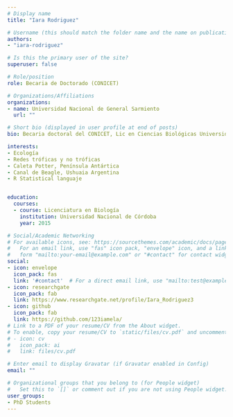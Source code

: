 ```yaml
---
# Display name
title: "Iara Rodriguez"

# Username (this should match the folder name and the name on publications)
authors:
- "iara-rodriguez"

# Is this the primary user of the site?
superuser: false

# Role/position
role: Becaria de Doctorado (CONICET) 

# Organizations/Affiliations
organizations:
- name: Universidad Nacional de General Sarmiento
  url: ""

# Short bio (displayed in user profile at end of posts)
bio: Becaria doctoral del CONICET, Lic en Ciencias Biológicas Universidad Nacional de Córdoba.

interests:
- Ecología 
- Redes tróficas y no tróficas
- Caleta Potter, Península Antártica
- Canal de Beagle, Ushuaia Argentina
- R Statistical languaje


education:
  courses:
  - course: Licenciatura en Biología
    institution: Universidad Nacional de Córdoba
    year: 2015

# Social/Academic Networking
# For available icons, see: https://sourcethemes.com/academic/docs/page-builder/#icons
#   For an email link, use "fas" icon pack, "envelope" icon, and a link in the
#   form "mailto:your-email@example.com" or "#contact" for contact widget.
social:
- icon: envelope
  icon_pack: fas
  link: '#contact'  # For a direct email link, use "mailto:test@example.org".
- icon: researchgate
  icon_pack: fab
  link: https://www.researchgate.net/profile/Iara_Rodriguez3
- icon: github
  icon_pack: fab
  link: https://github.com/123iamela/
# Link to a PDF of your resume/CV from the About widget.
# To enable, copy your resume/CV to `static/files/cv.pdf` and uncomment the lines below.
# - icon: cv
#   icon_pack: ai
#   link: files/cv.pdf

# Enter email to display Gravatar (if Gravatar enabled in Config)
email: ""

# Organizational groups that you belong to (for People widget)
#   Set this to `[]` or comment out if you are not using People widget.
user_groups:
- PhD Students
---
```


